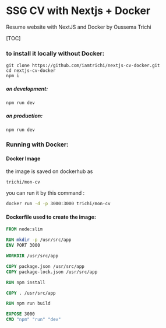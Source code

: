 # SSG CV with Nextjs + Docker
Resume website with NextJS and Docker by Oussema Trichi


[TOC]


### to install it locally without Docker:
```npm
git clone https://github.com/iamtrichi/nextjs-cv-docker.git
cd nextjs-cv-docker
npm i
```
##### on development:
```npm
npm run dev
```
##### on production:
```npm
npm run dev
```
### Running with Docker:
#### Docker Image
the image is saved on dockerhub as 
```
trichi/mon-cv
```

you can run it by this command :
```bash
docker run -d -p 3000:3000 trichi/mon-cv
```
#### Dockerfile used to create the image:
```Dockerfile
FROM node:slim

RUN mkdir -p /usr/src/app
ENV PORT 3000

WORKDIR /usr/src/app

COPY package.json /usr/src/app
COPY package-lock.json /usr/src/app

RUN npm install

COPY . /usr/src/app

RUN npm run build

EXPOSE 3000
CMD "npm" "run" "dev"
```